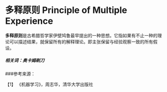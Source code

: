 # 多释原则 Principle of Multiple Experience

**多释原则**是古希腊哲学家伊壁鸠鲁最早提出的一种思想。它指如果有不止一种的理论可以描述结果，就保留所有的解释理论。即主张保留与经验观察一致的所有假设。


##### 相关词：奥卡姆剃刀

###参考来源：

【1】  《机器学习》，周志华，清华大学出版社